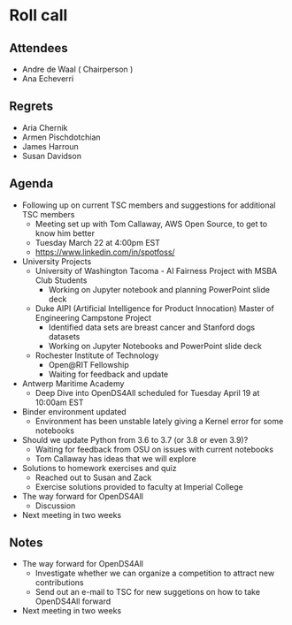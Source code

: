 # Roll call
## Attendees

- Andre de Waal ( Chairperson )
- Ana Echeverri

## Regrets

- Aria Chernik
- Armen Pischdotchian
- James Harroun
- Susan Davidson

## Agenda

- Following up on current TSC members and suggestions for additional TSC members
  - Meeting set up with Tom Callaway, AWS Open Source, to get to know him better
  - Tuesday March 22 at 4:00pm EST  
  - https://www.linkedin.com/in/spotfoss/
- University Projects 
  - University of Washington Tacoma - AI Fairness Project with MSBA Club Students
    - Working on Jupyter notebook and planning PowerPoint slide deck
  - Duke AIPI (Artificial Intelligence for Product Innocation) Master of Engineering Campstone Project
    - Identified data sets are breast cancer and Stanford dogs datasets 
    - Working on Jupyter Notebooks and PowerPoint slide deck    
  - Rochester Institute of Technology
    - Open@RIT Fellowship
    - Waiting for feedback and update
- Antwerp Maritime Academy
  - Deep Dive into OpenDS4All scheduled for Tuesday April 19 at 10:00am EST
- Binder environment updated 
  - Environment has been unstable lately giving a Kernel error for some notebooks
- Should we update Python from 3.6 to 3.7 (or 3.8 or even 3.9)?
  - Waiting for feedback from OSU on issues with current notebooks
  - Tom Callaway has ideas that we will explore
- Solutions to homework exercises and quiz
  - Reached out to Susan and Zack
  - Exercise solutions provided to faculty at Imperial College
 - The way forward for OpenDS4All
   - Discussion
- Next meeting in two weeks

## Notes

- The way forward for OpenDS4All
  - Investigate whether we can organize a competition to attract new contributions
  - Send out an e-mail to TSC for new suggetions on how to take OpenDS4All forward
- Next meeting in two weeks
